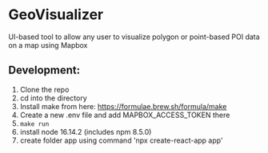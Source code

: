 # GeoVisualizer
UI-based tool to allow any user to visualize polygon or point-based POI data on a map using Mapbox

## Development:
1. Clone the repo
2. cd into the directory
3. Install make from here: https://formulae.brew.sh/formula/make
4. Create a new .env file and add MAPBOX_ACCESS_TOKEN there
5. `make run`
6. install node 16.14.2 (includes npm 8.5.0)
7. create folder app using command 'npx create-react-app app'
